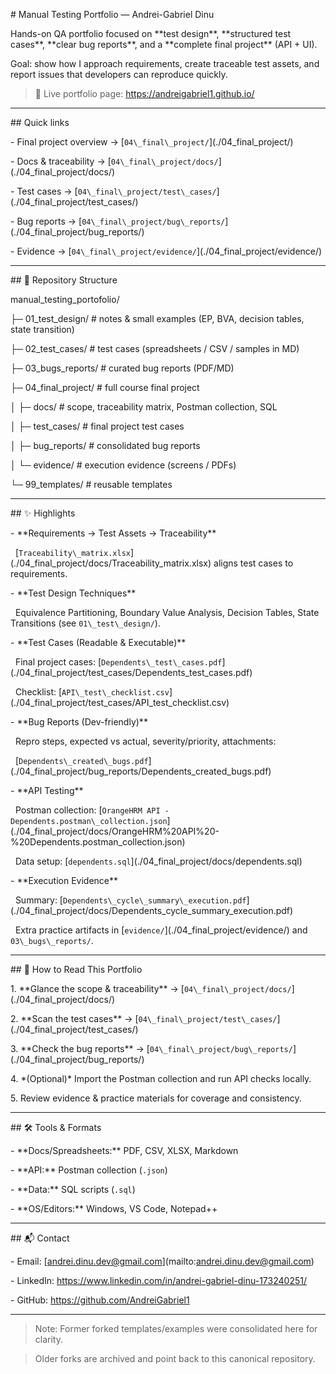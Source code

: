 \# Manual Testing Portfolio — Andrei-Gabriel Dinu



Hands-on QA portfolio focused on \*\*test design\*\*, \*\*structured test cases\*\*, \*\*clear bug reports\*\*, and a \*\*complete final project\*\* (API + UI).  

Goal: show how I approach requirements, create traceable test assets, and report issues that developers can reproduce quickly.



> 🔗 Live portfolio page: https://andreigabriel1.github.io/



---



\## Quick links

\- Final project overview → \[`04\_final\_project/`](./04\_final\_project/)

\- Docs \& traceability → \[`04\_final\_project/docs/`](./04\_final\_project/docs/)

\- Test cases → \[`04\_final\_project/test\_cases/`](./04\_final\_project/test\_cases/)

\- Bug reports → \[`04\_final\_project/bug\_reports/`](./04\_final\_project/bug\_reports/)

\- Evidence → \[`04\_final\_project/evidence/`](./04\_final\_project/evidence/)



---



\## 🧭 Repository Structure



manual\_testing\_portofolio/

├─ 01\_test\_design/ # notes \& small examples (EP, BVA, decision tables, state transition)

├─ 02\_test\_cases/ # test cases (spreadsheets / CSV / samples in MD)

├─ 03\_bugs\_reports/ # curated bug reports (PDF/MD)

├─ 04\_final\_project/ # full course final project

│ ├─ docs/ # scope, traceability matrix, Postman collection, SQL

│ ├─ test\_cases/ # final project test cases

│ ├─ bug\_reports/ # consolidated bug reports

│ └─ evidence/ # execution evidence (screens / PDFs)

└─ 99\_templates/ # reusable templates



---

\## ✨ Highlights



\- \*\*Requirements → Test Assets → Traceability\*\*  

&nbsp; \[`Traceability\_matrix.xlsx`](./04\_final\_project/docs/Traceability\_matrix.xlsx) aligns test cases to requirements.



\- \*\*Test Design Techniques\*\*  

&nbsp; Equivalence Partitioning, Boundary Value Analysis, Decision Tables, State Transitions (see `01\_test\_design/`).



\- \*\*Test Cases (Readable \& Executable)\*\*  

&nbsp; Final project cases: \[`Dependents\_test\_cases.pdf`](./04\_final\_project/test\_cases/Dependents\_test\_cases.pdf)  

&nbsp; Checklist: \[`API\_test\_checklist.csv`](./04\_final\_project/test\_cases/API\_test\_checklist.csv)



\- \*\*Bug Reports (Dev-friendly)\*\*  

&nbsp; Repro steps, expected vs actual, severity/priority, attachments:  

&nbsp; \[`Dependents\_created\_bugs.pdf`](./04\_final\_project/bug\_reports/Dependents\_created\_bugs.pdf)



\- \*\*API Testing\*\*  

&nbsp; Postman collection: \[`OrangeHRM API - Dependents.postman\_collection.json`](./04\_final\_project/docs/OrangeHRM%20API%20-%20Dependents.postman\_collection.json)  

&nbsp; Data setup: \[`dependents.sql`](./04\_final\_project/docs/dependents.sql)



\- \*\*Execution Evidence\*\*  

&nbsp; Summary: \[`Dependents\_cycle\_summary\_execution.pdf`](./04\_final\_project/docs/Dependents\_cycle\_summary\_execution.pdf)  

&nbsp; Extra practice artifacts in \[`evidence/`](./04\_final\_project/evidence/) and `03\_bugs\_reports/`.



---



\## 🧪 How to Read This Portfolio



1\. \*\*Glance the scope \& traceability\*\* → \[`04\_final\_project/docs/`](./04\_final\_project/docs/)  

2\. \*\*Scan the test cases\*\* → \[`04\_final\_project/test\_cases/`](./04\_final\_project/test\_cases/)  

3\. \*\*Check the bug reports\*\* → \[`04\_final\_project/bug\_reports/`](./04\_final\_project/bug\_reports/)  

4\. \*(Optional)\* Import the Postman collection and run API checks locally.  

5\. Review evidence \& practice materials for coverage and consistency.



---



\## 🛠️ Tools \& Formats



\- \*\*Docs/Spreadsheets:\*\* PDF, CSV, XLSX, Markdown  

\- \*\*API:\*\* Postman collection (`.json`)  

\- \*\*Data:\*\* SQL scripts (`.sql`)  

\- \*\*OS/Editors:\*\* Windows, VS Code, Notepad++



---



\## 📬 Contact



\- Email: \[andrei.dinu.dev@gmail.com](mailto:andrei.dinu.dev@gmail.com)  

\- LinkedIn: https://www.linkedin.com/in/andrei-gabriel-dinu-173240251/  

\- GitHub: https://github.com/AndreiGabriel1



---



> Note: Former forked templates/examples were consolidated here for clarity.  

> Older forks are archived and point back to this canonical repository.



